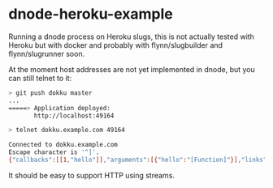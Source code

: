 dnode-heroku-example
====================

Running a dnode process on Heroku slugs, this is not actually tested with Heroku but with docker and probably with flynn/slugbuilder and flynn/slugrunner soon. 

At the moment host addresses are not yet implemented in dnode, but you can still telnet to it: 

```sh
> git push dokku master
...
=====> Application deployed:
       http://localhost:49164

> telnet dokku.example.com 49164

Connected to dokku.example.com
Escape character is '^]'.
{"callbacks":[[1,"hello"]],"arguments":[{"hello":"[Function]"}],"links":[],"method":"methods"}
```

It should be easy to support HTTP using streams.
